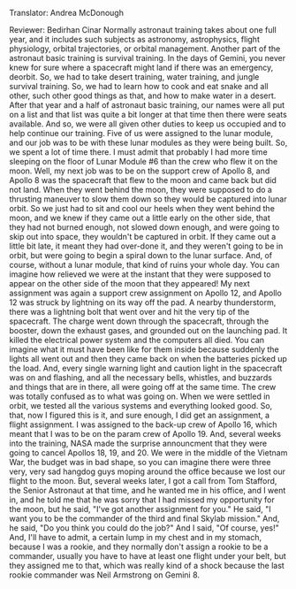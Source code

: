 

Translator: Andrea McDonough

Reviewer: Bedirhan Cinar
Normally astronaut training takes about one full year,
and it includes such subjects as
astronomy,
astrophysics,
flight physiology,
orbital trajectories,
or orbital management.
Another part of the astronaut basic training is survival training.
In the days of Gemini,
you never knew for sure where a spacecraft might land
if there was an emergency, deorbit.
So, we had to take desert training,
water training,
and jungle survival training.
So, we had to learn how to cook and eat snake
and all other, such other good things as that,
and how to make water in a desert.
After that year and a half of astronaut basic training,
our names were all put on a list
and that list was quite a bit longer at that time
then there were seats available.
And so, we were all given other duties
to keep us occupied
and to help continue our training.
Five of us were assigned to the lunar module,
and our job was to be with these lunar modules
as they were being built.
So, we spent a lot of time there.
I must admit that probably I had more time
sleeping on the floor of Lunar Module #6
than the crew who flew it on the moon.
Well, my next job was to be on the support crew of Apollo 8,
and Apollo 8 was the spacecraft that flew to the moon
and came back but did not land.
When they went behind the moon,
they were supposed to do a thrusting maneuver
to slow them down
so they would be captured into lunar orbit.
So we just had to sit and cool our heels
when they went behind the moon,
and we knew if they came out a little early on the other side,
that they had not burned enough,
not slowed down enough,
and were going to skip out into space,
they wouldn&#39;t be captured in orbit.
If they came out a little bit late,
it meant they had over-done it,
and they weren&#39;t going to be in orbit,
but were going to begin a spiral down to the lunar surface.
And, of course, without a lunar module,
that kind of ruins your whole day.
You can imagine how relieved we were
at the instant that they were supposed
to appear on the other side of the moon
that they appeared!
My next assignment was again a support crew assignment on Apollo 12,
and Apollo 12 was struck by lightning
on its way off the pad.
A nearby thunderstorm,
there was a lightning bolt that went over
and hit the very tip of the spacecraft.
The charge went down through the spacecraft,
through the booster,
down the exhaust gases,
and grounded out on the launching pad.
It killed the electrical power system
and the computers all died.
You can imagine what it must have been like
for them inside because suddenly the lights all went out
and then they came back on
when the batteries picked up the load.
And, every single warning light and caution light
in the spacecraft was on and flashing,
and all the necessary bells, whistles, and buzzards
and things that are in there,
all were going off at the same time.
The crew was totally confused
as to what was going on.
When we were settled in orbit,
we tested all the various systems
and everything looked good.
So, that, now I figured this is it,
and sure enough, I did get an assignment,
a flight assignment.
I was assigned to the back-up crew of Apollo 16,
which meant that I was to be on the param crew of Apollo 19.
And, several weeks into the training,
NASA made the surprise announcment
that they were going to cancel Apollos 18, 19, and 20.
We were in the middle of the Vietnam War,
the budget was in bad shape,
so you can imagine there were three
very, very sad hangdog guys moping around the office
because we lost our flight to the moon.
But, several weeks later, I got a call from Tom Stafford,
the Senior Astronaut at that time,
and he wanted me in his office,
and I went in,
and he told me that he was sorry
that I had missed my opportunity for the moon,
but he said, &quot;I&#39;ve got another assignment for you.&quot;
He said, &quot;I want you to be the commander
of the third and final Skylab mission.&quot;
And, he said, &quot;Do you think you could do the job?&quot;
And I said, &quot;Of course, yes!&quot;
And, I&#39;ll have to admit,
a certain lump in my chest and in my stomach,
because I was a rookie,
and they normally don&#39;t assign a rookie to be a commander,
usually you have to have at least one flight under your belt,
but they assigned me to that,
which was really kind of a shock
because the last rookie commander was Neil Armstrong on Gemini 8.
